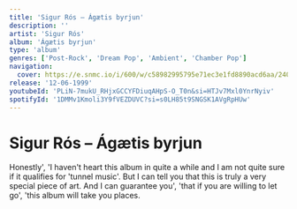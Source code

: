 ```yaml
---
title: 'Sigur Rós – Ágætis byrjun'
description: ''
artist: 'Sigur Rós'
album: 'Ágætis byrjun'
type: 'album'
genres: ['Post-Rock', 'Dream Pop', 'Ambient', 'Chamber Pop']
navigation:
  cover: https://e.snmc.io/i/600/w/c58982995795e71ec3e1fd8890acd6aa/2405956/sigur-ros-agaetis-byrjun-Cover-Art.jpg'
release: '12-06-1999'
youtubeId: 'PLiN-7mukU_RHjxGCCYFDiuqAHpS-O_T0n&si=HTJv7Mxl0YnrNyiv'
spotifyId: '1DMMv1Kmoli3Y9fVEZDUVC?si=s0LH85t9SNGSK1AVgRpHUw'
---
```


<music-genre-list :genres="genres"></music-genre-list>


# Sigur Rós – Ágætis byrjun
Honestly', 'I haven't heart this album in quite a while and I am not quite sure if it qualifies for 'tunnel music'. But I can tell you that this is truly a very special piece of art. And I can guarantee you', 'that if you are willing to let go', 'this album will take you places.


